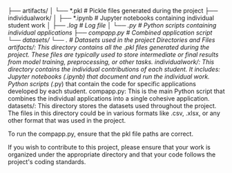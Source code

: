 ├── artifacts/
│   └── *.pkl            # Pickle files generated during the project
├── individualwork/
│   ├── *.ipynb          # Jupyter notebooks containing individual student work
│   ├── *.log            # Log file
│   └── *.py             # Python scripts containing individual applications
├── compapp.py           # Combined application script
└── datasets/
    └── *.*              # Datasets used in the project
Directories and Files
artifacts/: This directory contains all the .pkl files generated during the project. These files are typically used to store intermediate or final results from model training, preprocessing, or other tasks.
individualwork/: This directory contains the individual contributions of each student. It includes:
Jupyter notebooks (*.ipynb) that document and run the individual work.
Python scripts (*.py) that contain the code for specific applications developed by each student.
compapp.py: This is the main Python script that combines the individual applications into a single cohesive application.
datasets/: This directory stores the datasets used throughout the project. The files in this directory could be in various formats like .csv, .xlsx, or any other format that was used in the project.

To run the compapp.py, ensure that the pkl file paths are correct.

If you wish to contribute to this project, please ensure that your work is organized under the appropriate directory and that your code follows the project's coding standards.
